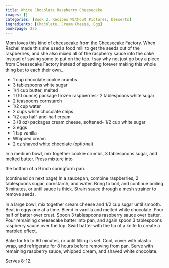 ```yaml
---
title: White Chocolate Raspberry Cheesecake
images: []
categories: [Book 2, Recipes Without Pictures, Desserts]
ingredients: [Chocolate, Cream Cheese, Egg]
book2page: 225
---
```


Mom loves this kind of cheesecake from the Cheesecake Factory. When Rachel made this she used a food mill to get the seeds out of the raspberries, and she also mixed all of the raspberry sauce into the cake instead of saving some to put on the top. I say why not just go buy a piece from Cheesecake Factory instead of spending forever making this whole thing but to each their own... 

- 1 cup chocolate cookie crumbs
- 3 tablespoons white sugar
- 1/4 cup butter, melted
- 1 (10 ounce) package frozen raspberries- 2 tablespoons white sugar
- 2 teaspoons cornstarch
- 1/2 cup water
- 2 cups white chocolate chips
- 1/2 cup half-and-half cream
- 3 (8 oz) packages cream cheese, softened- 1/2 cup white sugar
- 3 eggs
- 1 tsp vanilla
- Whipped cream
- 2 oz shaved white chocolate (optional)

In a medium bowl, mix together cookie crumbs, 3 tablespoons sugar, and melted butter. Press mixture into 

the bottom of a 9 inch springform pan. 

(continued on next page)
In a saucepan, combine raspberries, 2 tablespoons sugar, cornstarch, and water. Bring to boil, and continue boiling 5 minutes, or until sauce is thick. Strain sauce through a mesh strainer to remove seeds. 

In a large bowl, mix together cream cheese and 1/2 cup sugar until smooth. Beat in eggs one at a time. Blend in vanilla and melted white chocolate. Pour half of batter over crust. Spoon 3 tablespoons raspberry sauce over batter. Pour remaining cheesecake batter into pan, and again spoon 3 tablespoons raspberry sauce over the top. Swirl batter with the tip of a knife to create a marbled effect. 

Bake for 55 to 60 minutes, or until filling is set. Cool, cover with plastic wrap, and refrigerate for 8 hours before removing from pan. Serve with remaining raspberry sauce, whipped cream, and shaved white chocolate. 

Serves 8-12.